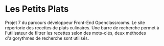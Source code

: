 # Les Petits Plats

Projet 7 du parcours développeur Front-End Openclassrooms.
Le site répertorie des recettes de plats culinaires. Une barre de recherche permet à l'utilisateur de filtrer les recettes selon des mots-clés, deux méthodes d'algorythmes de recherche sont utilisés.
